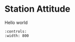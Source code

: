 # Station Attitude

Hello world

```{video} images/Video-test/Station-Attitude.mp4
:controls:
:width: 800
```